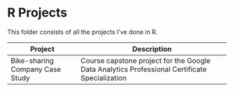 # R Projects
This folder consists of all the projects I've done in R.

| Project | Description |
|------------ | ------------|
| Bike-sharing Company Case Study | Course capstone project for the Google Data Analytics Professional Certificate Specialization|
